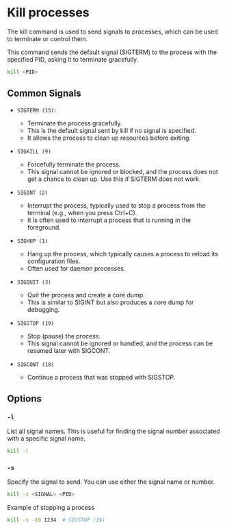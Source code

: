 # Kill processes

The kill command is used to send signals to processes, which can be used to terminate or control them.

This command sends the default signal (SIGTERM) to the process with the specified PID, asking it to terminate gracefully.

```sh
kill <PID>
```

## Common Signals

- `SIGTERM (15)`:

  - Terminate the process gracefully.
  - This is the default signal sent by kill if no signal is specified.
  - It allows the process to clean up resources before exiting.

- `SIGKILL (9)`

  - Forcefully terminate the process.
  - This signal cannot be ignored or blocked, and the process does not get a chance to clean up. Use this if SIGTERM does not work.

- `SIGINT (2)`

  - Interrupt the process, typically used to stop a process from the terminal (e.g., when you press Ctrl+C).
  - It is often used to interrupt a process that is running in the foreground.

- `SIGHUP (1)`

  - Hang up the process, which typically causes a process to reload its configuration files.
  - Often used for daemon processes.

- `SIGQUIT (3)`

  - Quit the process and create a core dump.
  - This is similar to SIGINT but also produces a core dump for debugging.

- `SIGSTOP (19)`

  - Stop (pause) the process.
  - This signal cannot be ignored or handled, and the process can be resumed later with SIGCONT.

- `SIGCONT (18)`
  - Continue a process that was stopped with SIGSTOP.

## Options

### `-l`

List all signal names. This is useful for finding the signal number associated with a specific signal name.

```sh
kill -l
```

### `-s`

Specify the signal to send. You can use either the signal name or number.

```sh
kill -s <SIGNAL> <PID>
```

Example of stopping a process

```sh
kill -s -19 1234  # SIGSTOP (19)
```
